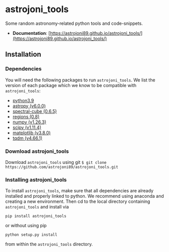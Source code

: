 # astrojoni_tools
Some random astronomy-related python tools and code-snippets.

* **Documentation**: [https://astrojoni89.github.io/astrojoni_tools/](https://astrojoni89.github.io/astrojoni_tools/)

## Installation
### Dependencies
You will need the following packages to run `astrojoni_tools`. We list the version of each package which we know to be compatible with `astrojoni_tools`:

* [python3.9](https://www.python.org/) 
* [astropy (v6.0.0)](https://www.astropy.org/)
* [spectral-cube (0.6.5)](https://spectral-cube.readthedocs.io/en/latest/index.html)
* [regions (0.8)](https://astropy-regions.readthedocs.io/en/stable/)
* [numpy (v1.26.3)](https://numpy.org/)
* [scipy (v1.11.4)](https://www.scipy.org/)
* [matplotlib (v3.8.0)](https://matplotlib.org/)
* [tqdm (v4.66.1)](https://tqdm.github.io/)

### Download astrojoni_tools
Download `astrojoni_tools` using git `$ git clone https://github.com/astrojoni89/astrojoni_tools.git`

### Installing astrojoni_tools
To install `astrojoni_tools`, make sure that all dependencies are already installed and properly linked to python. We recommend using anaconda and creating a new environment. Then cd to the local directory containing `astrojoni_tools` and install via
```
pip install astrojoni_tools
```
or without using pip
```
python setup.py install
```
from within the `astrojoni_tools` directory.
